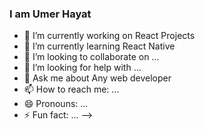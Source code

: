 ### I am Umer Hayat





- 🔭 I’m currently working on React Projects
- 🌱 I’m currently learning React Native
- 👯 I’m looking to collaborate on ...
- 🤔 I’m looking for help with ...
- 💬 Ask me about Any web developer 
- 📫 How to reach me: ...
- 😄 Pronouns: ...
- ⚡ Fun fact: ...
-->
